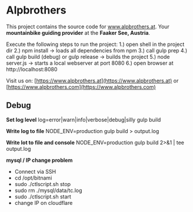 # Alpbrothers

This project contains the source code for www.alpbrothers.at.
Your **mountainbike guiding provider** at the **Faaker See, Austria**.

Execute the following steps to run the project:
1.) open shell in the project dir
2.) npm install -> loads all dependencies from npm
3.) call gulp prep
4.) call gulp build (debug) or gulp release -> builds the project
5.) node server.js -> starts a local webserver at port 8080
6.) open browser at http://localhost:8080


Visit us on:
[https://www.alpbrothers.at](https://www.alpbrothers.at)
or
[https://www.alpbrothers.com](https://www.alpbrothers.com)


## Debug
**Set log level**
log=error|warn|info|verbose|debug|silly gulp build

**Write log to file**
NODE_ENV=production gulp build > output.log

**Write lot to file and console**
NODE_ENV=production gulp build 2>&1 | tee output.log

**mysql / IP change problem**
* Connect via SSH
* cd /opt/bitnami
* sudo ./ctlscript.sh stop
* sudo rm ./mysql/data/tc.log
* sudo ./ctlscript.sh start
* change IP on cloudflare